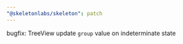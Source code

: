 ```yaml
---
"@skeletonlabs/skeleton": patch
---
```


bugfix: TreeView update `group` value on indeterminate state
